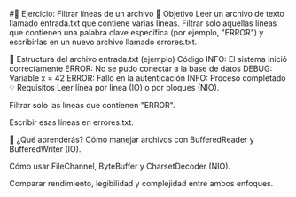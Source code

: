 #📝 Ejercicio: Filtrar líneas de un archivo
🎯 Objetivo
Leer un archivo de texto llamado entrada.txt que contiene varias líneas. Filtrar solo aquellas líneas que contienen una palabra clave específica (por ejemplo, "ERROR") y escribirlas en un nuevo archivo llamado errores.txt.

📂 Estructura del archivo entrada.txt (ejemplo)
Código
INFO: El sistema inició correctamente
ERROR: No se pudo conectar a la base de datos
DEBUG: Variable x = 42
ERROR: Fallo en la autenticación
INFO: Proceso completado
💡 Requisitos
Leer línea por línea (IO) o por bloques (NIO).

Filtrar solo las líneas que contienen "ERROR".

Escribir esas líneas en errores.txt.

🧪 ¿Qué aprenderás?
Cómo manejar archivos con BufferedReader y BufferedWriter (IO).

Cómo usar FileChannel, ByteBuffer y CharsetDecoder (NIO).

Comparar rendimiento, legibilidad y complejidad entre ambos enfoques.
